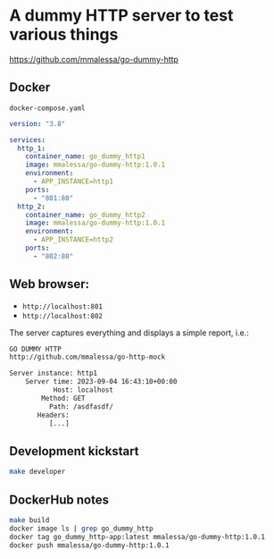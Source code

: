 # A dummy HTTP server to test various things
https://github.com/mmalessa/go-dummy-http

## Docker
`docker-compose.yaml`
```yaml
version: "3.8"

services:
  http_1:
    container_name: go_dummy_http1
    image: mmalessa/go-dummy-http:1.0.1
    environment:
      - APP_INSTANCE=http1
    ports:
      - "801:80"
  http_2:
    container_name: go_dummy_http2
    image: mmalessa/go-dummy-http:1.0.1
    environment:
      - APP_INSTANCE=http2
    ports:
      - "802:80"
```

## Web browser:
- `http://localhost:801`
- `http://localhost:802`

The server captures everything and displays a simple report, i.e.:
```txt
GO DUMMY HTTP
http://github.com/mmalessa/go-http-mock

Server instance: http1
    Server time: 2023-09-04 16:43:10+00:00
           Host: localhost
        Method: GET
          Path: /asdfasdf/
       Headers:
          [...]
```


## Development kickstart
```sh
make developer
```

## DockerHub notes
```sh
make build
docker image ls | grep go_dummy_http
docker tag go_dummy_http-app:latest mmalessa/go-dummy-http:1.0.1
docker push mmalessa/go-dummy-http:1.0.1
```
